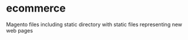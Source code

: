 ecommerce
=========

Magento files including static directory with static files representing new web pages
